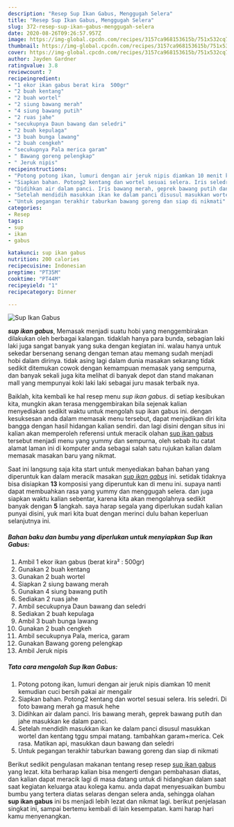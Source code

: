```yaml
---
description: "Resep Sup Ikan Gabus, Menggugah Selera"
title: "Resep Sup Ikan Gabus, Menggugah Selera"
slug: 372-resep-sup-ikan-gabus-menggugah-selera
date: 2020-08-26T09:26:57.957Z
image: https://img-global.cpcdn.com/recipes/3157ca968153615b/751x532cq70/sup-ikan-gabus-foto-resep-utama.jpg
thumbnail: https://img-global.cpcdn.com/recipes/3157ca968153615b/751x532cq70/sup-ikan-gabus-foto-resep-utama.jpg
cover: https://img-global.cpcdn.com/recipes/3157ca968153615b/751x532cq70/sup-ikan-gabus-foto-resep-utama.jpg
author: Jayden Gardner
ratingvalue: 3.8
reviewcount: 7
recipeingredient:
- "1 ekor ikan gabus berat kira  500gr"
- "2 buah kentang"
- "2 buah wortel"
- "2 siung bawang merah"
- "4 siung bawang putih"
- "2 ruas jahe"
- "secukupnya Daun bawang dan seledri"
- "2 buah kepulaga"
- "3 buah bunga lawang"
- "2 buah cengkeh"
- "secukupnya Pala merica garam"
- " Bawang goreng pelengkap"
- " Jeruk nipis"
recipeinstructions:
- "Potong potong ikan, lumuri dengan air jeruk nipis diamkan 10 menit kemudian cuci bersih pakai air mengalir"
- "Siapkan bahan. Potong2 kentang dan wortel sesuai selera. Iris seledri. Di foto bawang merah ga masuk hehe"
- "Didihkan air dalam panci. Iris bawang merah, geprek bawang putih dan jahe masukkan ke dalam panci."
- "Setelah mendidih masukkan ikan ke dalam panci disusul masukkan wortel dan kentang tggu smpai matang. tambahkan garam+merica. Cek rasa. Matikan api, masukkan daun bawang dan seledri"
- "Untuk pegangan terakhir taburkan bawang goreng dan siap di nikmati"
categories:
- Resep
tags:
- sup
- ikan
- gabus

katakunci: sup ikan gabus 
nutrition: 200 calories
recipecuisine: Indonesian
preptime: "PT35M"
cooktime: "PT44M"
recipeyield: "1"
recipecategory: Dinner

---
```



![Sup Ikan Gabus](https://img-global.cpcdn.com/recipes/3157ca968153615b/751x532cq70/sup-ikan-gabus-foto-resep-utama.jpg)

<b><i>sup ikan gabus</i></b>, Memasak menjadi suatu hobi yang menggembirakan dilakukan oleh berbagai kalangan. tidaklah hanya para bunda, sebagian laki laki juga sangat banyak yang suka dengan kegiatan ini. walau hanya untuk sekedar bersenang senang dengan teman atau memang sudah menjadi hobi dalam dirinya. tidak asing lagi dalam dunia masakan sekarang tidak sedikit ditemukan cowok dengan kemampuan memasak yang sempurna, dan banyak sekali juga kita melihat di banyak depot dan stand makanan mall yang mempunyai koki laki laki sebagai juru masak terbaik nya.



Baiklah, kita kembali ke hal resep menu <i>sup ikan gabus</i>. di setiap kesibukan kita, mungkin akan terasa menggembirakan bila sejenak kalian menyediakan sedikit waktu untuk mengolah sup ikan gabus ini. dengan kesuksesan anda dalam memasak menu tersebut, dapat menjadikan diri kita bangga dengan hasil hidangan kalian sendiri. dan lagi disini dengan situs ini kalian akan memperoleh referensi untuk meracik olahan <u>sup ikan gabus</u> tersebut menjadi menu yang yummy dan sempurna, oleh sebab itu catat alamat laman ini di komputer anda sebagai salah satu rujukan kalian dalam memasak masakan baru yang nikmat.


Saat ini langsung saja kita start untuk menyediakan bahan bahan yang diperuntuk kan dalam meracik masakan <u><i>sup ikan gabus</i></u> ini. setidak tidaknya bisa disiapkan <b>13</b> komposisi yang diperuntuk kan di menu ini. supaya nanti dapat membuahkan rasa yang yummy dan menggugah selera. dan juga siapkan waktu kalian sebentar, karena kita akan mengolahnya sedikit banyak dengan <b>5</b> langkah. saya harap segala yang diperlukan sudah kalian punyai disini, yuk mari kita buat dengan merinci dulu bahan keperluan selanjutnya ini.

<!--inarticleads1-->

##### Bahan baku dan bumbu yang diperlukan untuk menyiapkan Sup Ikan Gabus:

1. Ambil 1 ekor ikan gabus (berat kira² : 500gr)
1. Gunakan 2 buah kentang
1. Gunakan 2 buah wortel
1. Siapkan 2 siung bawang merah
1. Gunakan 4 siung bawang putih
1. Sediakan 2 ruas jahe
1. Ambil secukupnya Daun bawang dan seledri
1. Sediakan 2 buah kepulaga
1. Ambil 3 buah bunga lawang
1. Gunakan 2 buah cengkeh
1. Ambil secukupnya Pala, merica, garam
1. Gunakan  Bawang goreng pelengkap
1. Ambil  Jeruk nipis




<!--inarticleads2-->

##### Tata cara mengolah Sup Ikan Gabus:

1. Potong potong ikan, lumuri dengan air jeruk nipis diamkan 10 menit kemudian cuci bersih pakai air mengalir
1. Siapkan bahan. Potong2 kentang dan wortel sesuai selera. Iris seledri. Di foto bawang merah ga masuk hehe
1. Didihkan air dalam panci. Iris bawang merah, geprek bawang putih dan jahe masukkan ke dalam panci.
1. Setelah mendidih masukkan ikan ke dalam panci disusul masukkan wortel dan kentang tggu smpai matang. tambahkan garam+merica. Cek rasa. Matikan api, masukkan daun bawang dan seledri
1. Untuk pegangan terakhir taburkan bawang goreng dan siap di nikmati




Berikut sedikit pengulasan makanan tentang resep resep <u>sup ikan gabus</u> yang lezat. kita berharap kalian bisa mengerti dengan pembahasan diatas, dan kalian dapat meracik lagi di masa datang untuk di hidangkan dalam saat saat kegiatan keluarga atau kolega kamu. anda dapat menyesuaikan bumbu bumbu yang tertera diatas selaras dengan selera anda, sehingga olahan <b>sup ikan gabus</b> ini bs menjadi lebih lezat dan nikmat lagi. berikut penjelasan singkat ini, sampai bertemu kembali di lain kesempatan. kami harap hari kamu menyenangkan.
